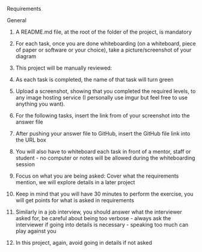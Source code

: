 Requirements


General

1. A README.md file, at the root of the folder of the project, is mandatory

2. For each task, once you are done whiteboarding (on a whiteboard, piece of paper or software or your choice), take a picture/screenshot of your diagram

3. This project will be manually reviewed:

4. As each task is completed, the name of that task will turn green

5. Upload a screenshot, showing that you completed the required levels, to any image hosting service (I personally use imgur but feel free to use anything you want).

6. For the following tasks, insert the link from of your screenshot into the answer file

7. After pushing your answer file to GitHub, insert the GitHub file link into the URL box

8. You will also have to whiteboard each task in front of a mentor, staff or student - no computer or notes will be allowed during the whiteboarding session

9. Focus on what you are being asked:
    Cover what the requirements mention, we will explore details in a later project
    
10. Keep in mind that you will have 30 minutes to perform the exercise, you will get points for what is asked in requirements

11. Similarly in a job interview, you should answer what the interviewer asked for, be careful about being too verbose - always ask the interviewer if going into details is necessary - speaking too much can play against you

12. In this project, again, avoid going in details if not asked
